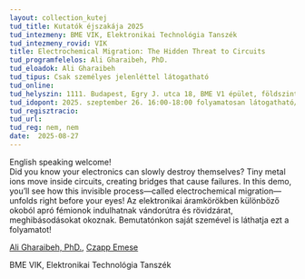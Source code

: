 ```yaml
---
layout: collection_kutej
tud_title: Kutatók éjszakája 2025
tud_intezmeny: BME VIK, Elektronikai Technológia Tanszék
tud_intezmeny_rovid: VIK
title: Electrochemical Migration: The Hidden Threat to Circuits
tud_programfelelos: Ali Gharaibeh, PhD.
tud_eloadok: Ali Gharaibeh
tud_tipus: Csak személyes jelenléttel látogatható
tud_online: 
tud_helyszin: 1111. Budapest, Egry J. utca 18, BME V1 épület, földszint.
tud_idopont: 2025. szeptember 26. 16:00-18:00 folyamatosan látogatható/ The programme can be visited continuously from 4 p.m. to 6 p.m.  
tud_regisztracio: 
tud_url: 
tud_reg: nem, nem
date:  2025-08-27
---
```


English speaking welcome!             
Did you know your electronics can slowly destroy themselves? Tiny metal ions move inside circuits, creating bridges that cause failures. In this demo, you’ll see how this invisible process—called electrochemical migration—unfolds right before your eyes! 
Az elektronikai áramkörökben különböző okoból apró fémionok indulhatnak vándorútra és rövidzárat, meghibásodásokat okoznak. Bemutatónkon saját szemével is láthatja ezt a folyamatot!

[Ali Gharaibeh, PhD.](https://tudprog.bme.hu/kutatok_ejszakaja/profilok/ali_gharibeh), [Czapp Emese](https://tudprog.bme.hu/kutatok_ejszakaja/profilok/czapp_emese)

BME VIK, Elektronikai Technológia Tanszék

